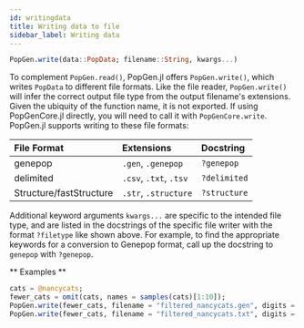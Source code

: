 ```yaml
---
id: writingdata
title: Writing data to file
sidebar_label: Writing data
---
```


```julia
PopGen.write(data::PopData; filename::String, kwargs...)
```
To complement `PopGen.read()`, PopGen.jl offers `PopGen.write()`, 
which writes `PopData` to different file formats. Like the file 
reader, `PopGen.write()` will infer the correct output file type 
from the output filename's extensions. Given the ubiquity of the 
function name, it is not exported. If using PopGenCore.jl directly, 
you will need to call it with `PopGenCore.write`. 
PopGen.jl supports writing to these file formats:

| File Format | Extensions             | Docstring            |
| :---------- | :--------------------- | :------------------- |
| genepop     | `.gen`, `.genepop`     | `?genepop`   |
| delimited   | `.csv`, `.txt`, `.tsv` | `?delimited` |
| Structure/fastStructure   | `.str`, `.structure` | `?structure` |

Additional keyword arguments `kwargs...` are specific to the intended file type, and are listed in the docstrings of the specific file writer with the format `?filetype` like shown above. For example, to find the appropriate keywords for a conversion to Genepop format, call up the docstring to `genepop` with `?genepop`.

** Examples **
```julia
cats = @nancycats;
fewer_cats = omit(cats, names = samples(cats)[1:10]);
PopGen.write(fewer_cats, filename = "filtered_nancycats.gen", digits = 3, format = "horizontal")
PopGen.write(fewer_cats, filename = "filtered_nancycats.txt", digits = 4, format = "tidy", delim = ",")
```
